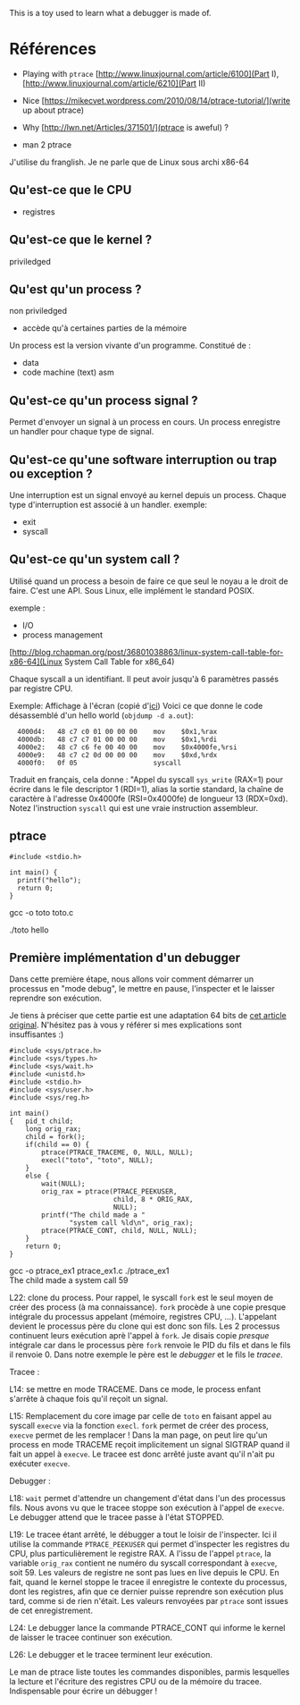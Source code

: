 This is a toy used to learn what a debugger is made of.

# Références 

- Playing with `ptrace` [http://www.linuxjournal.com/article/6100](Part I), [http://www.linuxjournal.com/article/6210](Part II)

- Nice [https://mikecvet.wordpress.com/2010/08/14/ptrace-tutorial/](write up about ptrace)

- Why [http://lwn.net/Articles/371501/](ptrace is aweful) ?

- man 2 ptrace

J'utilise du franglish.
Je ne parle que de Linux sous archi x86-64

## Qu'est-ce que le CPU
- registres

## Qu'est-ce que le kernel ?
priviledged 

## Qu'est qu'un process ?
non priviledged
- accède qu'à certaines parties de la mémoire

Un process est la version vivante d'un programme.
Constitué de :
 - data
 - code machine (text) asm

## Qu'est-ce qu'un process signal ?

Permet d'envoyer un signal à un process en cours.
Un process enregistre un handler pour chaque type de signal.

## Qu'est-ce qu'une software interruption ou trap ou exception ?
Une interruption est un signal envoyé au kernel depuis un process.
Chaque type d'interruption est associé à un handler.
exemple:
 - exit
 - syscall

## Qu'est-ce qu'un system call ?

Utilisé quand un process a besoin de faire ce que seul le noyau a le droit de faire.
C'est une API.
Sous Linux, elle implément le standard POSIX.

exemple :
 - I/O
 - process management 

[http://blog.rchapman.org/post/36801038863/linux-system-call-table-for-x86-64](Linux System Call Table for x86_64)

Chaque syscall a un identifiant. Il peut avoir jusqu'à 6 paramètres passés par registre CPU.

Exemple: Affichage à l'écran (copié d'[ici](http://cs.lmu.edu/~ray/notes/linuxsyscalls))
Voici ce que donne le code désassemblé d'un hello world (`objdump -d a.out`):

```
  4000d4:	48 c7 c0 01 00 00 00 	mov    $0x1,%rax
  4000db:	48 c7 c7 01 00 00 00 	mov    $0x1,%rdi
  4000e2:	48 c7 c6 fe 00 40 00 	mov    $0x4000fe,%rsi
  4000e9:	48 c7 c2 0d 00 00 00 	mov    $0xd,%rdx
  4000f0:	0f 05                	syscall 
```

Traduit en français, cela donne : "Appel du syscall `sys_write` (RAX=1) pour écrire dans le file descriptor 1 (RDI=1), alias la sortie standard, la chaîne de caractère à l'adresse 0x4000fe (RSI=0x4000fe) de longueur 13 (RDX=0xd). Notez l'instruction `syscall` qui est une vraie instruction assembleur. 
## ptrace

```
#include <stdio.h>

int main() { 
  printf("hello");
  return 0; 
}
```

gcc -o toto toto.c

./toto
hello

## Première implémentation d'un debugger

Dans cette première étape, nous allons voir comment démarrer un processus en "mode debug", le mettre en pause, l'inspecter et le laisser reprendre son exécution.

Je tiens à préciser que cette partie est une adaptation 64 bits de [cet article original](http://www.linuxjournal.com/article/6100?page=0,0). N'hésitez pas à vous y référer si mes explications sont insuffisantes :)

```
#include <sys/ptrace.h>
#include <sys/types.h>
#include <sys/wait.h>
#include <unistd.h>
#include <stdio.h>
#include <sys/user.h>
#include <sys/reg.h>

int main()
{   pid_t child;
    long orig_rax;
    child = fork();
    if(child == 0) {
        ptrace(PTRACE_TRACEME, 0, NULL, NULL);
        execl("toto", "toto", NULL);
    }
    else {
        wait(NULL);
        orig_rax = ptrace(PTRACE_PEEKUSER,
                          child, 8 * ORIG_RAX,
                          NULL);
        printf("The child made a "
               "system call %ld\n", orig_rax);
        ptrace(PTRACE_CONT, child, NULL, NULL);
    }
    return 0;
}
```

gcc -o ptrace_ex1 ptrace_ex1.c
./ptrace_ex1                  
The child made a system call 59

L22: clone du process. Pour rappel, le syscall `fork` est le seul moyen de créer des process (à ma connaissance). `fork` procède à une copie presque intégrale du processus appelant (mémoire, registres CPU, ...). L'appelant devient le processus père du clone qui est donc son fils. Les 2 processus continuent leurs exécution aprè l'appel à `fork`. Je disais copie _presque_ intégrale car dans le processus père `fork` renvoie le PID du fils et dans le fils il renvoie 0. Dans notre exemple le père est le _debugger_ et le fils le _tracee_.

Tracee :

L14: se mettre en mode TRACEME. Dans ce mode, le process enfant s'arrête à chaque fois qu'il reçoit un signal.

L15: Remplacement du core image par celle de `toto` en faisant appel au syscall `execve` via la fonction `execl`. `fork` permet de créer des process, `execve` permet de les remplacer ! Dans la man page, on peut lire qu'un process en mode TRACEME reçoit implicitement un signal SIGTRAP quand il fait un appel à `execve`. Le tracee est donc arrêté juste avant qu'il n'ait pu exécuter `execve`.

Debugger :

L18: `wait` permet d'attendre un changement d'état dans l'un des processus fils. Nous avons vu que le tracee stoppe son exécution à l'appel de `execve`. Le debugger attend que le tracee passe à l'état STOPPED.  

L19: Le tracee étant arrêté, le débugger a tout le loisir de l'inspecter. Ici il utilise la commande `PTRACE_PEEKUSER` qui permet d'inspecter les registres du CPU, plus particulièrement le registre RAX. A l'issu de l'appel `ptrace`, la variable `orig_rax` contient ne numéro du syscall correspondant à `execve`, soit 59.
Les valeurs de registre ne sont pas lues en live depuis le CPU. En fait, quand le kernel stoppe le tracee il enregistre le contexte du processus, dont les registres, afin que ce dernier puisse reprendre son exécution plus tard, comme si de rien n'était. Les valeurs renvoyées par `ptrace` sont issues de cet enregistrement.

L24: Le debugger lance la commande PTRACE_CONT qui informe le kernel de laisser le tracee continuer son exécution. 


L26: Le debugger et le tracee terminent leur exécution.
 
Le man de ptrace liste toutes les commandes disponibles, parmis lesquelles la lecture et l'écriture des registres CPU ou de la mémoire du tracee. Indispensable pour écrire un débugger !


